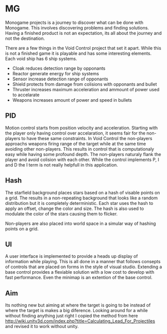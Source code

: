# MG
Monogame projects is a journey to discover what can be done with Monogame. This involves discovering problems and finding solutions. Having a finished product is not an expectation, its all about the journey and not the destination.

There are a few things in the Void Control project that set it apart. While this is not a finished game it is playable and has some interesting elements.
Each void ship has 6 ship systems.
- Cloak reduces detection range by opponants
- Reactor generate energy for ship systems
- Sensor increase detection range of opponants
- Shield protects from damage from colisions with opponants and bullet 
- Thruster increases maximum acceleration and ammount of power used to accelarate
- Weapons increases amount of power and speed in bullets
## PID 
Motion control starts from position velocity and acceleration. Starting with the player only having control over accelaration, it seems fair for the non-players to have these same constraints. In Void Control the non-players approachs weapons firing range of the target while at the same time avoiding other non-players. This results in control that is computationaly easy while having some profound depth. The non-players naturaly flank the player and avoid colision with each other. While the control implements P, I and D the I term is not really helpfull in this application.
## Hash
The starfield background places stars based on a hash of visable points on a grid. The results in a non-repeating background that looks like a random distribution but it is completely deterministic. Each star uses the hash to apply an offset, change the color and size. The hash is also used to modulate the color of the stars causing them to flicker.

Non-players are also placed into world space in a simular way of hashing points on a grid.
## UI
A user interface is implemented to provide a heads up display of information while playing. This is all done in a manner that follows consepts of controls that are placed on forms in the style of visual studio. Extending a base control provides a flexiable solution with a low cost to develop with fast performance. Even the minimap is an extention of the base control.
## Aim
Its nothing new but aiming at where the target is going to be instead of where the target is makes a big diference. Looking around for a while without finding anything just right I copied the method from here http://wiki.unity3d.com/index.php?title=Calculating_Lead_For_Projectiles and revised it to work without unity.
